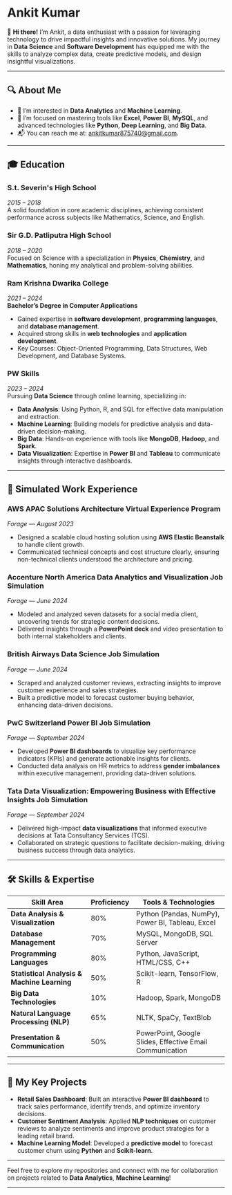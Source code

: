 # Ankit Kumar

👋 **Hi there!** I’m Ankit, a data enthusiast with a passion for leveraging technology to drive impactful insights and innovative solutions. My journey in **Data Science** and **Software Development** has equipped me with the skills to analyze complex data, create predictive models, and design insightful visualizations.

---

## 🔍 About Me
- 🌟 I’m interested in **Data Analytics** and **Machine Learning**.
- 🎯 I’m focused on mastering tools like **Excel**, **Power BI**, **MySQL**, and advanced technologies like **Python**, **Deep Learning**, and **Big Data**.
- 📬 You can reach me at: [ankitkumar875740@gmail.com](mailto:ankitkumar875740@gmail.com).

---

## 🎓 Education

### **S.t. Severin's High School**  
*2015 – 2018*  
A solid foundation in core academic disciplines, achieving consistent performance across subjects like Mathematics, Science, and English.

### **Sir G.D. Patliputra High School**  
*2018 – 2020*  
Focused on Science with a specialization in **Physics**, **Chemistry**, and **Mathematics**, honing my analytical and problem-solving abilities.

### **Ram Krishna Dwarika College**  
*2021 – 2024*  
**Bachelor’s Degree in Computer Applications**  
- Gained expertise in **software development**, **programming languages**, and **database management**.  
- Acquired strong skills in **web technologies** and **application development**.  
- Key Courses: Object-Oriented Programming, Data Structures, Web Development, and Database Systems.

### **PW Skills**  
*2023 – 2024*  
Pursuing **Data Science** through online learning, specializing in:  
- **Data Analysis**: Using Python, R, and SQL for effective data manipulation and extraction.  
- **Machine Learning**: Building models for predictive analysis and data-driven decision-making.  
- **Big Data**: Hands-on experience with tools like **MongoDB**, **Hadoop**, and **Spark**.  
- **Data Visualization**: Expertise in **Power BI** and **Tableau** to communicate insights through interactive dashboards.

---

## 💼 Simulated Work Experience

### **AWS APAC Solutions Architecture Virtual Experience Program**  
*Forage — August 2023*  
- Designed a scalable cloud hosting solution using **AWS Elastic Beanstalk** to handle client growth.  
- Communicated technical concepts and cost structure clearly, ensuring non-technical clients understood the architecture and pricing.

### **Accenture North America Data Analytics and Visualization Job Simulation**  
*Forage — June 2024*  
- Modeled and analyzed seven datasets for a social media client, uncovering trends for strategic content decisions.  
- Delivered insights through a **PowerPoint deck** and video presentation to both internal stakeholders and clients.

### **British Airways Data Science Job Simulation**  
*Forage — June 2024*  
- Scraped and analyzed customer reviews, extracting insights to improve customer experience and sales strategies.  
- Built a predictive model to forecast customer buying behavior, enhancing data-driven decisions.

### **PwC Switzerland Power BI Job Simulation**  
*Forage — September 2024*  
- Developed **Power BI dashboards** to visualize key performance indicators (KPIs) and generate actionable insights for clients.  
- Conducted data analysis on HR metrics to address **gender imbalances** within executive management, providing data-driven solutions.

### **Tata Data Visualization: Empowering Business with Effective Insights Job Simulation**  
*Forage — September 2024*  
- Delivered high-impact **data visualizations** that informed executive decisions at Tata Consultancy Services (TCS).  
- Collaborated on strategic questions to facilitate decision-making, driving business success through data analytics.

---

## 🛠️ Skills & Expertise

| **Skill Area**                           | **Proficiency**         | **Tools & Technologies**                                          |
|------------------------------------------|-------------------------|-------------------------------------------------------------------|
| **Data Analysis & Visualization**        | 80%                     | Python (Pandas, NumPy), Power BI, Tableau, Excel                  |
| **Database Management**                  | 70%                     | MySQL, MongoDB, SQL Server                                        |
| **Programming Languages**                | 80%                     | Python, JavaScript, HTML/CSS, C++                                 |
| **Statistical Analysis & Machine Learning** | 50%                    | Scikit-learn, TensorFlow, R                                       |
| **Big Data Technologies**                | 10%                     | Hadoop, Spark, MongoDB                                            |
| **Natural Language Processing (NLP)**    | 65%                     | NLTK, SpaCy, TextBlob                                             |
| **Presentation & Communication**         | 50%                     | PowerPoint, Google Slides, Effective Email Communication          |

---

## 🌟 My Key Projects

- **Retail Sales Dashboard**: Built an interactive **Power BI dashboard** to track sales performance, identify trends, and optimize inventory decisions.
- **Customer Sentiment Analysis**: Applied **NLP techniques** on customer reviews to analyze sentiments and improve product strategies for a leading retail brand.
- **Machine Learning Model**: Developed a **predictive model** to forecast customer churn using **Python** and **Scikit-learn**.

---

Feel free to explore my repositories and connect with me for collaboration on projects related to **Data Analytics**, **Machine Learning**!

---

